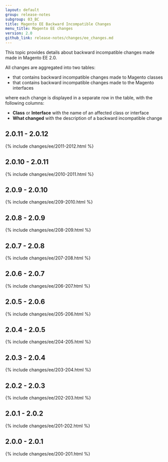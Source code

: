 ```yaml
---
layout: default
group: release-notes
subgroup: 03_BC
title: Magento EE Backward Incompatible Changes
menu_title: Magento EE changes
version: 2.0
github_link: release-notes/changes/ee_changes.md
---
```


This topic provides details about backward incompatible changes made made in Magento EE 2.0.

All changes are aggregated into two tables:

- that contains backward incompatible changes made to Magento classes
- that contains backward incompatible changes made to the Magento interfaces

where each change is displayed in a separate row in the table, with the following columns:

- **Class** or **Interface** with the name of an affected class or interface
- **What changed** with the description of a backward incompatible change

## 2.0.11 - 2.0.12

{% include changes/ee/2011-2012.html %}

## 2.0.10 - 2.0.11

{% include changes/ee/2010-2011.html %}

## 2.0.9 - 2.0.10

{% include changes/ee/209-2010.html %}

## 2.0.8 - 2.0.9

{% include changes/ee/208-209.html %}

## 2.0.7 - 2.0.8

{% include changes/ee/207-208.html %}

## 2.0.6 - 2.0.7

{% include changes/ee/206-207.html %}

## 2.0.5 - 2.0.6

{% include changes/ee/205-206.html %}

## 2.0.4 - 2.0.5

{% include changes/ee/204-205.html %}

## 2.0.3 - 2.0.4

{% include changes/ee/203-204.html %}

## 2.0.2 - 2.0.3

{% include changes/ee/202-203.html %}

## 2.0.1 - 2.0.2

{% include changes/ee/201-202.html %}

## 2.0.0 - 2.0.1

{% include changes/ee/200-201.html %}

<!-- LINK DEFINITIONS -->

[Class]: #class
[Interface]: #interface
